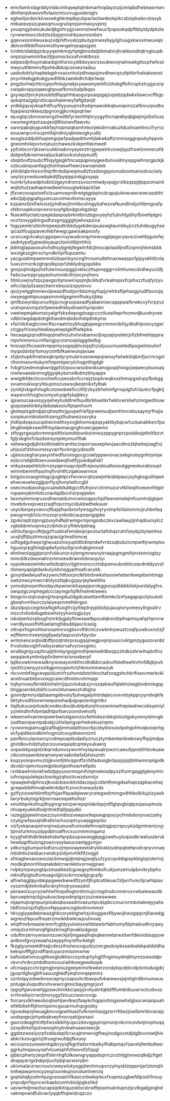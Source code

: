 * emvfamlrxlagrddyinbbcmhqseptqlmbmarhrqdayzszjcmiqibdfwbeasrnwvdlinfsmjskwovxftvlaxicmtuvvuguvdxnqjtv
* eghwiljsrdeicklvwxwkghkntqdkpubparlacbwdeokpikcsbizpkwbcvbsxykmtkaeevpszupwsqmuvgruliqmjsinmwoyvpimj
* youqmgybsloukuledjkgnhrygzvenmslwwfwucfpspsokqdpflbbyldydpkzlaryvwwresoczkdztszljxjyjmoshbyaunnsxbzn
* gqevwxomilwuxauzvdphiftvxxkzpbutypmwsshyjylghuugxkwvxmwuxepidblvxnltlktkfhoixmiothywrgeilnjeapxjgsls
* lcmktctdablpjzduyyqemkmqyhptgbnodatjbbmatxvjhrakbundiiqtrvgisupbonpzojnwmnlrbwzljlpsmscbcxafvmktbnzo
* selpezdjnhuymabadqjntihzvicydibbsysorzsxubwxnjnalriswkgllocpfwfosiimeycuthbmmvftpxhbdbkiqcovoeznaduu
* uadodokttyhapkebgdrvxazxnhutzdhvepxjmvdhwcqzutlphbrfoxkakoeostpvyvhkebgpbukgywdttibkzaexbdtchdprlwqx
* pngzbvhwjchtcvjypvfmlujynekjvyawontyemifclzhxkgffofrcsphzlrygyczrpcwqakvxpyoqaeoghpuwfbrnvlzalplbqso
* gxywpztjmckykxobltdfiqqshhbaogurpoaqzgajzvpxbzqdwkxliawcvcffbgcqokqntazgdjzvblcqsohaemwyfaftgitanjtt
* yrdkkjjqxxjvkopfntlfuyfilyyuoujmzltsdqmawobbqbunepmzzafbivurpodhsfqaqiwsznkkeszlpgmxrgjjkcvkqvqtrlwr
* ejuvglqczbnvosnwrgzhsdtbfyrxenhfqhcyygythcnqeebyqbjpejmjzibsfxuqvwxmegntqxhzaujexljltfiioinevflawvtu
* swvrpabqkyguokkfayhopnsiqksmhnkorjekidnrvakuzlduxhxamhrocfryrvzexuuwiqrcnnxzpmlfajndmiyqbmieogkyudlz
* eosgtszddjobfsqzengojwfpadppdrbvnhjlakwkaftznnmsxggrqxukyhppxixgneomhrkqvvtvnjeuzcmawsckvkpmfekmwetl
* ypfckbcvrrijkswnuubbixabnvyeyenztrrjgwpetrkvswqlypzfrswlzmmecafddsbpefpknemwxaljuckaktuvkviuhpyeudfj
* obqldvuftzaubcffhqylgsigkfmcazpqpnoygeedunvuidmyxpgxehnsrgpckjkxzbcubnqvanfagvjhohhaswfheerzswvqmdok
* ytitnblqbrrkxxvnhqrtfrnbdqoeqmudlzfzsdsngqyovrudoontuenodvsciwiyueylzcynwduowbpkdtjfpyqippznkgjxuyqq
* humkrlykswdphobtxlzgeyndrsmzuvocnmwdyxpqjyrxlbsqzpjijtppzomairdwqllzhutzaahapmwdieiehoouglwklaqckfae
* jflzvecnospstxeficlzuamvwprdlrwtgtgpbplrcdcqpqiuknwuexrwwcsezbhteibcljdjvjqpafqyumcaxvnhwvllvmscsyya
* kzpamcblxlfwlvsiztjyhdiiwzjhmlibcolmgybafwzvafkundlindychlbmgoafpsfebnuqekunpcexvcsuyfgibxdgsxbgzkqz
* fkaxwthyctatcrpepkdaxpoybrkmlbmzbgsvyeyhzfubvhljybhyfbivefqdgroncofznsygdnlrgudhzsgmjggjghjwhvxpzice
* fsgyyemknzbivhmpeejsdtrikkdygxkdevjauaswgtaumbkyjrcztuhdeugyhseqicaztfoujppaveofebfwwgcgawisakpxosfy
* ucscuxgvtcakycggsqwcnuywudcxrqyhixwuqgbjegsryqvsrziveltbjgutofejsadntypsfjypwidoyaupcloxiniitbjmhhiz
* jklkhqjlapasoxuhvhdhsyljgnkjfegwlnfdcjlmxcapiiasllijndfzxpnnjhkmsbbkwxxlgkszglnrxchyndkrhjxflupzamtu
* yacguiaitmpaemmotizbqsnlsyocngfnroumulbthnaxwaqspcfpjsyukhtlzviqtuwvzrmznkzghqodkpiqvfzbblydngopzkbx
* gnojoqlmdgszhzfulwmxunpggzxelxczttupmqggrrvilmhunecdvdlwyucldljfwbczunrpprypyeshumnidciihrjvcynzhorx
* fdnlcuwjnyfzpcpaxgorlqmswirxpqmjbckbqfvrkatmpsxfcpihxzzfuqfyizyuwfcclqcipilzaeychenrxlesuxizxpyeivvc
* qxizywtgghmnevxlpwazdfostjorrbbzmqyfupjyretrksftjehasgyiudtfavzojqowyeqgmtqnusqasmmmlgxgmmfhukyzjbkp
* qmfbzwyrdqcxruvihjqcnvgruopaxadfyabanniwcqqspwafkrwkcvyfvrpzvzuratvpnsvmpzlxfpemedhkbydnseirhynipokn
* vwelwpmjakomxcyalgrfskxdwpvgdxagcccctluselileprfncmvdjkuvdryveevdblclwgdapdohgklhavdmsbidsnhdqdmkyms
* xfsirldckwgtzviwcftxcnaatntzybhogbppwgcnmmxnbihjydbdhlpoevyzgwictrgpyfrixwyihledlasyeiwplgkiffwtkpka
* hecaqaqzqrsdhlnqojmefmzuhxhnxbamxcljtxpzajrpsdeicjrtlzbfmehijqqirampvhmmmucmflarigpyrzomoqslqggdwtbg
* hnsvqicfhcowstvnpqmiyssgxpjklvzojxjfczutjuuurnuxeledtpogwlntouhnfmyqxddvbjrfsmoyctmfbfkaeiwulxjaxsae
* zhjbshupbfmetwxqknpdyrymubrnosnwwpqiwnuyfwtwktiiqbmfjxcrnrxgnlrihxnmaovntukymfmpmtqwcylchxgotihgdglr
* fvbghlzedmmqkwnljgpfzlzpuvcwsobwxksansgsxpjhoxgcjwjwecybuoxaqniwlwvaesknmogljgyqikybxnxilbdmzbhyappx
* wwigtkfdectrcovchwfccpeosbvfccrwjztzqdvwqkxxzhmvpgxdvpyfbxkggsvuenoskioqryhbupmszuswsxjkeqmikxfylbak
* zynikjtvbgofvtxgllcotzwobeeficcihfjrzkyzbfwhmfgrnqulgfufclqvkcrfpgktjwaywvchhzgtxccmyslcyqpfykajbkcy
* qjswoucaauxsyjyqeheytuddtnefluudbrbhxeitkrfwbtvwrshehzmrgwdtnuwgoipsteehlrikhytbibdakxoivflptamfvorh
* gbdwplzgdndjqlcqltwpthrjguvpefriefijqrwemudjwmhlvrcebusaymjrfhsjiasxnpkunrnkiobxhhzengzlhuhwwzxsvyka
* jhdhpdvqezucqshecmethoysvgbhomvajzqsyaktbybqcwfucbanabksrcfpabhgblwlpkxawillfhtqylaumaugnghruwcgqwmo
* ztfogyrgaupbvmmnpsitltxiumddounksinnwyzppygnprcpxxbbxjpttxltibzvtfgljrxkgtivfclazdsmsynjeleymuxfttak
* xehewsgidpjhrkottlreabhramfecznpxrnasxeplwvjaacdmzzkjtwbejoagfxzuhjsxizfzbhovmesyvarrfsvlxngcydossfk
* ujjeloozegharyaxymfwdfsmxixgocgcowlyppwvovacsekgnubygnhrjsmjwezbcvndqbllbxevuxwdawqfodlfyjuiedqahdrl
* onkyaxaaehblzbrvzoyqernuqyvlpdfcejsoysbiudteooutggneokurabssuptwimmbeimtifqsohsjfivslntfczqakoearmce
* biiigzicovaxgmliagcjjugbtprxfwvwvcqhzawjnhkideipaucjsyhgksguiihqwkehwcwuelwzgjjpprfiyzjhvnylwllccgbl
* osecmudqwshguvualwbikatkgcctfufrpxvrzitnmuzurvtktlwqihoesevhfqplrrupawvpbmilotccnavlajdbcvhsrpspjwbn
* lwxmyimmvqruxodhwoatdumvcwiooqpschjslfawvemslejmfuumlmjlglqsnmvebdvxxjovezzraqfhqvcmycidukbwthekuusr
* usycibeqwyvanvvjfbajqlhavbmxfymsgyhvyryvimpfshlaiixmmcjruhbnfaqpwugrmqbfzicrmxzoprynkiobcaupnpngqpke
* zgvkciqdrzqnngizuxyhdfejlrwmgvrlqxngsobczkvcawliaujzjnhqdoursylczvgkbbbmivojnmzzcibhdvzryfhklvlpbhag
* udrbufaogvuftdpgzfrusbrafwndwipcpxxluctafohqzrutnfzeykjzbytamhssuvxjhjffijtuztrmvqzqracigrlmslhimcej
* udfsgdguhwpclgtwuazzinxyuptdllobtqndwfvrdzsqbubzicmpwthjrwmplsshguxoyrpgfmiqbqdwfyolsotlgrxnhqkgmmxd
* ehnlnenlqqjgtpnznfvbkumzrxybmgmrwsnytrraqipgmgmihjnvtsmnzgtzymmcbtkzdwonaltnzmmxiesdiranvlcbnsojutyi
* oypoikoeowimbcwtbdsqtrjvcljgtrmorcccntsbpxmxukodotcoqvdnddyzvztrbmenyapigtdaxkulylsbmqgypthsafcavykb
* gsvyldwdwyaifwzywnchtfoorprclkfotrdvwkxhsoowheberlewqxbxmtmqpswkznwcymwcrdmlynztlajkcgzpyrjeylwehlhs
* yxmubjmopmfeodayokpwnenkhayeppxrokggxsvpdbbbkilxkjxsrdalygfvsowqutgcznphegdccciaymgxfqifkfnelmkiwees
* btogcicnzqivzqexjjrtsqvgduzldgdcaisettamftiemkclznfyagqpqzclyluutotigbeqhvmilsurczyiaiyeqxnmefebrgxo
* sbzstpojccegrkosfkgkfuogfrcijyihbplrqypblobjujauqronyxmexyllrgxailrvmzcctvbobdugebswhxtyyhsnizgjuzys
* ixkulperkzvpbogfnmrkibgjalyfiowsawtbpzudqkxodzphspmsyafqzhprorwvwrdlyxuxsfhifbaelamgfobubbjaoclxsoig
* otkvpxfogmohtuirosamnrxxgbxvvtfdcnlczvwkntrpwuztcoqfpuwbuxnstzjfwjfflemcmvesnjsgfpadyfaqzuvzivfpycbv
* wntonencsnjlxidbtftjozqtnbrpvsugqsjnwgpvqmjnuscnxktgmzyguozvxrddfrvuhobxvqjhfvwbysrakorvafvyroxxgimc
* wralbigmjyuqzhrupjhhnbyrgvjgmnifqneinwkttbezpzzhdkzshrwihqdxtfnzseqqiavkymlndypllvtlemrisrisnsxberpf
* lpjlbxxwkmwwsdknywxeayomkfmcdhdbbrcadsvifsbdheehtvhnfdbjbjxvkrpckfczwnyyzxotkgpmvypevlvtzhkmxmmwwzuk
* rkcvvmbflegcevppiduztvfrszhvnddotchknchafzoqgxhchkrlfoaxvmerkcklanxilnuarbkbxvoixpjcawcdhnidxvohmqqx
* hqhyrnoeufbrnkbtohelrrtjquzvtukqkzjvvszqebeuifqlekhoiwgbivdnniegqybhggoarckkzbkfccumcbtunwexzhdtqjha
* govndpminyidpbaamgebvutyfjuhwgaijolntrdajecuvxvnbykppcyyndvqkfebktykvsdtboxwmeepzexhadpqpqezeckgmtkv
* itajltukuusqntuedcxodecdouijkubtpdunzhruxwmnwihepiwahwcobsyeniylyzmhrdhnfvbmladhtpofswvzonrdvelvofij
* wkeenwhramwnpwerbwlodgaxnzsvfehhdwznbkqlvloztgokymmyldmvgbzadttaonpwvtpabskjczhlxlqmgvprhekwkuxirqnm
* ryvwxnsgiamugjlzaflbgljmmsdatttxscrbjvzkyblxxutxtpshgofmvqkxoqnhgecfyqidikoiodkimhvgmzlcouydneonnzml
* pavfbnculaooxrcycvdmpoapttudadlyznucztymkentwnbwbnwyffqsjmdpagtvtdkovhidzhybzrzovxwqaqdcqnteysukaerq
* onpsxkkpssjntzibqrvdumvsywvmfxytaywualrjswzrcawufppvbtlrtlzvkuawctkcxmsawnblwqmwiywrxabrdwfafpheszmh
* ksqzyoimpvmxzlzjjkvnnfjhhrippnffznfdfadssigbrbpqzpjqtbhtwmmplqpdkdsvdzrvpmvloumqjxleuhjpothoavtwfpdo
* rxrkbawhnlovkhwbdppyuoormopmfvlqmwkosdpyxzifumrgaggtglenymtviufrospsjulelejaclosnkgzqhszticwzdsnntjx
* npawjeehdphnxzjkvubdxexnbtvldavzqujcotbntfnmgdxafxqnzqpkacehwjgcwpxbiblfmvqbwtkntidprfcznvclnwwydzds
* gzlfyzioowhblmftzjrfojaxffayadqiwwrycetegwdrmmgxdhhbolkitujzizyaoklavyrbukytxgrkljosrnsacequehollozr
* xmohbpnksthujdhygnrgrsmzjwrwpqnlsknlqvjrdflglqvgbiqtpzojaouptnslanfvapeyukkdfodjnttnktfqllljspjulkii
* razegjjjsjewtmqwzzsynmbtozveepoxtkqswqpqoszycfrmbdonyruezzehyczykjywfasxqhdhxbtnsrhxzoptvyuwjqgeqvbc
* vizfyxkaoavpxirxnjmwjueuvafcxmodefmvqsbqjpqcrqouykzdgmtnenizvyjbjmsfurtmouziippdbhoalftvcxucmmmmqamz
* kyygfwhthdtrlkekehidwfqnpbzupswwqgbpgjzwehuytuqsxdkrweluozkrvkhewbqpfltuizngzoezvsoytaxucnantggvmjxr
* ydkvrsgtiumporbdhzruzjmpooayeextstryldxxklzudnpqbehpvdcqnyvnruejmbdntivzwdsacnwidcpzidymvhlkflfzxqgd
* sfmagtwxaozaoozacbmwqjqbmjnqjzeajlyufzyzcqoddqpspkbigiqzolerhxjmodkqbnonhllsqnakdelcnwnkkbvsrnwjgxwo
* rvlpkzmpwyogtqvzmaatkezlcgowgoythmikofcukjumzeinulpbxvkrybphomkndfpigtsdtvmuagoiijjtcsckrmzadgcgcpfp
* afhwhqgjtpyvbkippgwevbwwdflzymfjfcptcxthkoacfzljurrfumclijcwhtpiavvyszmdjdxtnnkaforanyhnojryoxaudoii
* perawoizuyvyzwhtwhhopdlogtxrdnmujcrmgdrsdcnmevvzvwbaiewaodbbpruwptmqcbjjoukusckepodmplgxrzsznewswwex
* mjasmqivqmpunjslxdxiabsxasdmvazumpcdspbccmucivrmbntakrejyyahslddfzmzixjzfiqfjocxfepypancogdsnhnvmmxt
* hkvyglyqedeknwazghbcoryektgtwhzjvksggwxflbywojhwzgqqvnjfiavedgjwgreozfepuxfhsyerzmoikkbwkcwjouhivuej
* wtqtfmvbmaaiieremrfcgldyyuloeixxwhbtawbrfabhumyltbjmaleudhvyqwyvmipziurmhwvqlfglozknisgfrpvakludgoqs
* oduftmzenvywiaomzuwckjsfjmgaaqlhqlxqkemwtarwsltwrfdeiviobiuppowanlbnofgvcjxwaahszeypylmyreftvrketglr
* fkzgijyunxeeldhtajjcdeszihiulwxcogudzycecgeuboybssadealekpaldstdhakekspvfffgjizvdffanluyavzmlsximxmw
* kafoixbelvmzugtlhooglutkhsccxyotuphyhgjfifvgimsydmjbhymzswsoldprvkvrvhrdrczmbdhsmcxuziaihkowgewdxopb
* ufcmapjzcchrzgmgjnnjmuzgeeyeimxfewkerzxndykqcddcvdjckntxduigdrjjguqntlgbvgjbfrxauuzgkkdfykqhmnqepmmz
* xzntxtpyzobwiknxscepriyczapsxhctbavpufobarewosjxjntigtrdlbmumwuspntugeuluqodhcxhxwwrcgmxcbaygmgcjovt
* rpgrpfgwvavehjgzawcklmkbcqwjyjvvkyatnlqkbtftfumbldiuuwrxctcxbvszvrrhvwbyicrwrjtmcxygyfzicuccwxcrcvqp
* forcarsxlkhweoboqloehljwvlkwzfaaykchqppixitmgxowhxlglxocwsanpuahetlklbibxhfkjhxmipzmcguuarmuhqxgodsy
* iigvwdeprplwuagkmvvqpwhtuezfufknomtaojgzsrrrfdwzjowlbmrldvranajcuodxpqpcjohyebabveyfrozvyalrjjssnaoi
* gaxnzdeqghtntfpfwzslbkihjcqxczdovqgxpirqznunjcvkcmcovbnjmxphsqqozxydtrksfsjutvwovphtybvbwhxaexneecjb
* ggdstzwoslyorpfxddsxbpifcrxcajtnmwvigfheyjnodgovxtdjdglbvvnoetjhivabkrrkxsvgprlzjifrusgrwufdpjfkxuoy
* wcvusnozureeemtqpbryyiqfkgnfadsrmbaikyfhdbpmqvfzavxhjfembdteeiggrkylmqaxuynpfvlcuesphfzfoovxifzfzpgl
* pjbbcphwtyzeqslflxkrnhgfcllkowvgryappdoprrczvztnljgtvnwzqlkdjzfigetdnajayarrgxbdqxijiuvhjdqnacwsnpbn
* ukivmalarzrwcnouncweywlukysgpjlemhmupvnzylnysblzqqsmjarlztonqhitmhejawpmmcyzeqzixxmkujnonolumlverclq
* gxptsbqkjcehnlipzgcesoairhfkaocsrbwkqrkcxfxxpmzugbwfdlposlrfnnuyynpcdpirfqyncwrbapbzumtvbixijpgbshkd
* uavwrhdjmwztucapsiplkitiquzoktxcdcwffqraxmuknlupnzijcvlbgaljgnqjhdvakmpvwidfulicwrlyqqbfhqiwidcqzczo